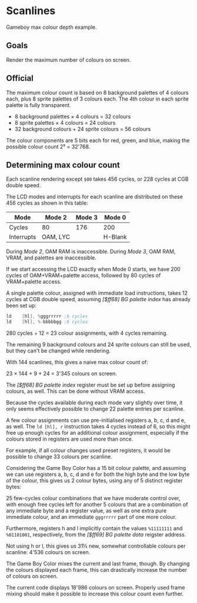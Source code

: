 # Scanlines

Gameboy max colour depth example.

## Goals

Render the maximum number of colours on screen.

## Official

The maximum colour count is based on 8 background palettes of 4 colours each,
plus 8 sprite palettes of 3 colours each. The 4th colour in each sprite palette
is fully transparent.

* 8 background palettes × 4 colours = 32 colours
* 8 sprite palettes × 4 colours = 24 colours
* 32 background colours + 24 sprite colours = 56 colours

The colour components are 5 bits each for red, green, and blue, making the
possible colour count 2⁵ = 32'768.

## Determining max colour count

Each scanline rendering except `$00` takes 456 cycles, or 228 cycles at CGB
double speed.

The LCD modes and interrupts for each scanline are distributed on these 456
cycles as shown in this table:

|Mode      |Mode 2  |Mode 3|Mode 0 |
|----------|--------|------|-------|
|Cycles    |   80   |  176 |  200  |
|Interrupts|OAM, LYC|      |H-Blank|

During *Mode 2*, OAM RAM is inaccessible. During *Mode 3*, OAM RAM, VRAM, and
palettes are inaccessible.

If we start accessing the LCD exactly when Mode 0 starts, we have 200 cycles of
OAM+VRAM+palette access, followed by 80 cycles of VRAM+palette access.

A single palette colour, assigned with immediate load instructions, takes 12
cycles at CGB double speed, assuming *[$ff68] BG palette index* has already been
set up:

```asm
ld    [hl], %gggrrrrr ;6 cycles
ld    [hl], %-bbbbbgg ;6 cycles
```

280 cycles ÷ 12 = 23 colour assignments, with 4 cycles remaining.

The remaining 9 background colours and 24 sprite colours can still be used, but
they can't be changed while rendering.

With 144 scanlines, this gives a naive max colour count of:

23 × 144 + 9 + 24 = 3'345 colours on screen.

The *[$ff68] BG palette index* register must be set up before assigning colours,
as well. This can be done without VRAM access.

Because the cycles available during each mode vary slightly over time, it only
seems effectively possible to change 22 palette entries per scanline.

A few colour assignments can use pre-initialised registers a, b, c, d and e, as
well. The `ld [hl], r` instruction takes 4 cycles instead of 6, so this might
free up enough cycles for an additional colour assignment, especially if the
colours stored in registers are used more than once.

For example, if all colour changes used preset registers, it would be possible
to change 33 colours per scanline.

Considering the Game Boy Color has a 15 bit colour palette, and assuming we can
use registers a, b, c, d and e for both the high byte and the low byte of the
colour, this gives us 2 colour bytes, using any of 5 distinct register bytes:

25 few-cycles colour combinations that we have moderate control over, with
enough free cycles left for another 5 colours that are a combination of any
immediate byte and a register value, as well as one extra pure immediate colour,
and an immediate `gggrrrrr` part of one more colour.

Furthermore, registers h and l implicitly contain the values `%11111111` and
`%01101001`, respectively, from the *[$ff69] BG palette data* reigster address.

Not using h or l, this gives us 31½ new, somewhat controllable colours per
scanline: 4'536 colours on screen.

The Game Boy Color mixes the current and last frame, though. By changing the
colours displayed each frame, this can drastically increase the number of
colours on screen.

The current code displays 18'986 colours on screen. Properly used frame mixing
should make it possible to increase this colour count even further.
